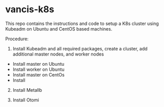 # vancis-k8s
This repo contains the instructions and code to setup a K8s cluster using Kubeadm on Ubuntu and CentOS based machines.

Procedure:

1. Install Kubeadm and all required packages, create a cluster, add additional master nodes, and worker nodes

- Install master on Ubuntu
- Install worker on Ubuntu
- Install master on CentOs
- Install 

2. Install Metallb
   
3.  Install Otomi
